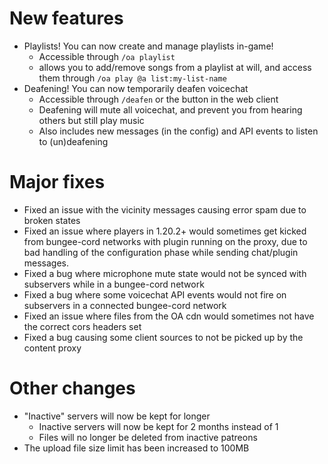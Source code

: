 # New features
- Playlists! You can now create and manage playlists in-game!
    - Accessible through `/oa playlist`
    - allows you to add/remove songs from a playlist at will, and access them through `/oa play @a list:my-list-name`
- Deafening! You can now temporarily deafen voicechat
    - Accessible through `/deafen` or the button in the web client
    - Deafening will mute all voicechat, and prevent you from hearing others but still play music
    - Also includes new messages (in the config) and API events to listen to (un)deafening

# Major fixes
- Fixed an issue with the vicinity messages causing error spam due to broken states
- Fixed an issue where players in 1.20.2+ would sometimes get kicked from bungee-cord networks with plugin running on the proxy, due to bad handling of the configuration phase while sending chat/plugin messages.
- Fixed a bug where microphone mute state would not be synced with subservers while in a bungee-cord network
- Fixed a bug where some voicechat API events would not fire on subservers in a connected bungee-cord network
- Fixed an issue where files from the OA cdn would sometimes not have the correct cors headers set
- Fixed a bug causing some client sources to not be picked up by the content proxy

# Other changes
- "Inactive" servers will now be kept for longer
    - Inactive servers will now be kept for 2 months instead of 1
    - Files will no longer be deleted from inactive patreons
- The upload file size limit has been increased to 100MB